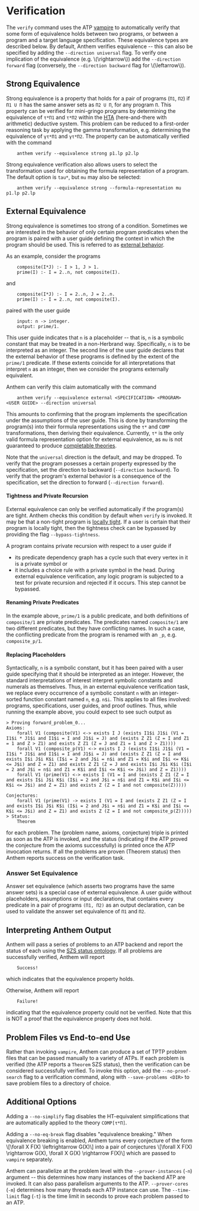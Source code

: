 # Verification
The `verify` command uses the ATP [vampire](https://vprover.github.io/) to automatically verify that some form of equivalence holds between two programs, or between a program and a target language specification.
These equivalence types are described below.
By default, Anthem verifies equivalence -- this can also be specified by adding the `--direction universal` flag.
To verify one implication of the equivalence (e.g. \\(\rightarrow\\)) add the `--direction forward` flag (conversely, the `--direction backward` flag for \\(\leftarrow\\)).


## Strong Equivalence
Strong equivalence is a property that holds for a pair of programs (`Π1`, `Π2`) if `Π1 U Π` has the same answer sets as `Π2 U Π`, for any program `Π`.
This property can be verified for mini-gringo programs by determining the equivalence of `τ*Π1` and `τ*Π2` within the [HTA](https://doi.org/10.1017/S1471068421000338) (here-and-there with arithmetic) deductive system.
This problem can be reduced to a first-order reasoning task by applying the gamma transformation, e.g. determining the equivalence of `γτ*Π1` and `γτ*Π2`.
The property can be automatically verified with the command
```
    anthem verify --equivalence strong p1.lp p2.lp
```

Strong equivalence verification also allows users to select the transformation used for obtaining the formula representation of a program.
The default option is `tau*`, but `mu` may also be selected:
```
    anthem verify --equivalence strong --formula-representation mu p1.lp p2.lp
```


## External Equivalence
Strong equivalence is sometimes too strong of a condition.
Sometimes we are interested in the behavior of only certain program predicates when the program is paired with a user guide defining the context in which the program should be used.
This is referred to as [external behavior](https://doi.org/10.1017/S1471068423000200).

As an example, consider the programs
```
    composite(I*J) :- I > 1, J > 1.
    prime(I) :- I = 2..n, not composite(I).
```
and
```
    composite(I*J) :- I = 2..n, J = 2..n.
    prime(I) :- I = 2..n, not composite(I).
```
paired with the user guide
```
    input: n -> integer.
    output: prime/1.
```
This user guide indicates that `n` is a placeholder -- that is, `n` is a symbolic constant that may be treated in a non-Herbrand way.
Specifically, `n` is to be interpreted as an integer.
The second line of the user guide declares that the external behavior of these programs is defined by the extent of the `prime/1` predicate.
If these extents coincide for all interpretations that interpret `n` as an integer, then we consider the programs externally equivalent.

Anthem can verify this claim automatically with the command
```
    anthem verify --equivalence external <SPECIFICATION> <PROGRAM> <USER GUIDE> --direction universal
```
This amounts to confirming that the program implements the specification under the assumptions of the user guide.
This is done by transforming the program(s) into their formula representations using the `τ*` and `COMP` transformations, then deriving their equivalence.
Currently, `τ*` is the only valid formula representation option for external equivalence,
as `mu` is not guaranteed to produce [completable theories](https://doi.org/10.1017/S147106842300039X).

Note that the `universal` direction is the default, and may be dropped.
To verify that the program posesses a certain property expressed by the specification, set the direction to backward (`--direction backward`).
To verify that the program's external behavior is a consequence of the specification, set the direction to forward (`--direction forward`).

#### Tightness and Private Recursion
External equivalence can only be verified automatically if the program(s) are tight.
Anthem checks this condition by default when `verify` is invoked.
It may be that a non-tight program is [locally tight](https://doi.org/10.1017/S147106842300039X).
If a user is certain that their program is locally tight, then the tightness check can be bypassed by providing the flag `--bypass-tightness`.

A program contains private recursion with respect to a user guide if
* its predicate dependency graph has a cycle such that every vertex in it is a private symbol or
* it includes a choice rule with a private symbol in the head.
During external equivalence verification, any logic program is subjected to a test for private recursion and rejected if it occurs.
This step cannot be bypassed.

#### Renaming Private Predicates
In the example above, `prime/1` is a public predicate, and both definitions of `composite/1` are private predicates.
The predicates named `composite/1` are two different predicates, but they have conflicting names.
In such a case, the conflicting predicate from the program is renamed with an `_p`, e.g. `composite_p/1`.

#### Replacing Placeholders
Syntactically, `n` is a symbolic constant, but it has been paired with a user guide specifying that it should be interpreted as an integer.
However, the standard interpretations of interest interpret symbolic constants and numerals as themselves.
Thus, in an external equivalence verification task, we replace every occurrence of a symbolic constant `n` with an integer-sorted function constant named `n`, e.g. `n$i`.
This applies to all files involved: programs, specifications, user guides, and proof outlines.
Thus, while running the example above, you could expect to see such output as
```
> Proving forward_problem_0...
Axioms:
    forall V1 (composite(V1) <-> exists I J (exists I1$i J1$i (V1 = I1$i * J1$i and I1$i = I and J1$i = J) and (exists Z Z1 (Z = I and Z1 = 1 and Z > Z1) and exists Z Z1 (Z = J and Z1 = 1 and Z > Z1))))
    forall V1 (composite_p(V1) <-> exists I J (exists I1$i J1$i (V1 = I1$i * J1$i and I1$i = I and J1$i = J) and (exists Z Z1 (Z = I and exists I$i J$i K$i (I$i = 2 and J$i = n$i and Z1 = K$i and I$i <= K$i <= J$i) and Z = Z1) and exists Z Z1 (Z = J and exists I$i J$i K$i (I$i = 2 and J$i = n$i and Z1 = K$i and I$i <= K$i <= J$i) and Z = Z1))))
    forall V1 (prime(V1) <-> exists I (V1 = I and (exists Z Z1 (Z = I and exists I$i J$i K$i (I$i = 2 and J$i = n$i and Z1 = K$i and I$i <= K$i <= J$i) and Z = Z1) and exists Z (Z = I and not composite(Z)))))

Conjectures:
    forall V1 (prime(V1) -> exists I (V1 = I and (exists Z Z1 (Z = I and exists I$i J$i K$i (I$i = 2 and J$i = n$i and Z1 = K$i and I$i <= K$i <= J$i) and Z = Z1) and exists Z (Z = I and not composite_p(Z)))))
> Status:
    Theorem
```

for each problem.
The (problem name, axioms, conjecture) triple is printed as soon as the ATP is invoked, and the status (indicating if the ATP proved the conjecture from the axioms successfully) is printed once the ATP invocation returns.
If all the problems are proven (Theorem status) then Anthem reports success on the verification task.



### Answer Set Equivalence
Answer set equivalence (which asserts two programs have the same answer sets) is a special case of external equivalence.
A user guide without placeholders, assumptions or input declarations, that contains every predicate in a pair of programs `(Π1, Π2)` as an output declaration, can be used to validate the answer set equivalence of `Π1` and `Π2`.

## Interpreting Anthem Output
Anthem will pass a series of problems to an ATP backend and report the status of each using the [SZS status ontology](https://dblp.org/rec/conf/lpar/Sutcliffe08.bib).
If all problems are successfully verified, Anthem will report
```
    Success!
```
which indicates that the equivalence property holds.

Otherwise, Anthem will report
```
    Failure!
```
indicating that the equivalence property could not be verified.
Note that this is NOT a proof that the equivalence property does not hold.


## Problem Files vs End-to-end Use
Rather than invoking `vampire`, Anthem can produce a set of TPTP problem files that can be passed manually to a variety of ATPs.
If each problem is verified (the ATP reports a `Theorem` SZS status), then the verification can be considered successfully verified.
To invoke this option, add the `--no-proof-search` flag to a verification command, along with `--save-problems <DIR>` to save problem files to a directory of choice.


## Additional Options

Adding a `--no-simplify` flag disables the HT-equivalent simplifications that are automatically applied to the theory `COMP[τ*Π]`.

Adding a `--no-eq-break` flag disables "equivalence breaking."
When equivalence breaking is enabled, Anthem turns every conjecture of the form
\\[\forall X F(X) \leftrightarrow G(X)\\]
into a pair of conjectures
\\[\forall X F(X) \rightarrow G(X), \forall X G(X) \rightarrow F(X)\\]
which are passed to `vampire` separately.

Anthem can parallelize at the problem level with the `--prover-instances` (`-n`) argument -- this determines how many instances of the backend ATP are invoked.
It can also pass parallelism arguments to the ATP.
`--prover-cores` (`-m`) determines how many threads each ATP instance can use.
The `--time-limit` flag (`-t`) is the time limit in seconds to prove each problem passed to an ATP.

